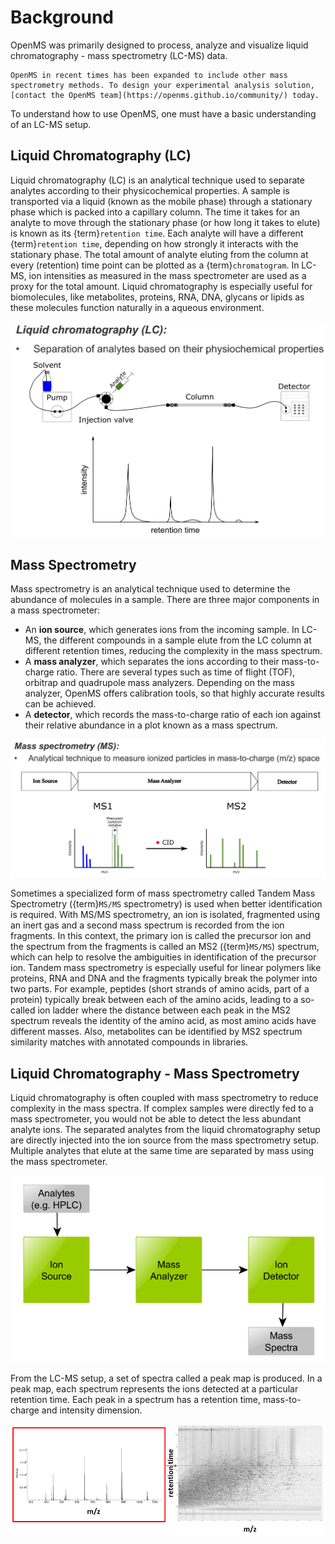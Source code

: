 Background
==========

OpenMS was primarily designed to process, analyze and visualize liquid chromatography - mass spectrometry (LC-MS) data.

```{note}
OpenMS in recent times has been expanded to include other mass spectrometry methods. To design your experimental analysis solution, [contact the OpenMS team](https://openms.github.io/community/) today.
```

To understand how to use OpenMS, one must have a basic understanding of an LC-MS setup.

## Liquid Chromatography (LC)

Liquid chromatography (LC) is an analytical technique used to separate analytes according to their physicochemical properties. A sample is transported via a liquid (known as the mobile phase) through a stationary phase which is packed into a capillary column. The time it takes for an analyte to move through the stationary phase (or how long it takes to elute) is known as its {term}`retention time`. Each analyte will have a different {term}`retention time`, depending on how strongly it interacts with the stationary phase. The total amount of analyte eluting from the column at every (retention) time point can be plotted as a {term}`chromatogram`. In LC-MS, ion intensities as measured in the mass spectrometer are used as a proxy for the total amount. Liquid chromatography is especially useful for biomolecules, like metabolites, proteins, RNA, DNA, glycans or lipids as these molecules function naturally in a aqueous environment.

![liquid chromatography setup](../images/introduction/introduction_LC.png)

## Mass Spectrometry

Mass spectrometry is an analytical technique used to determine the abundance of molecules in a sample. There are three major components in a mass spectrometer:
- An **ion source**, which generates ions from the incoming sample. In LC-MS, the different compounds in a sample elute from the LC column at different retention times, reducing the complexity in the mass spectrum.
- A **mass analyzer**, which separates the ions according to their mass-to-charge ratio. There are several types such as time of flight (TOF), orbitrap and quadrupole mass analyzers. Depending on the mass analyzer, OpenMS offers calibration tools, so that highly accurate results can be achieved.
- A **detector**, which records the mass-to-charge ratio of each ion against their relative abundance in a plot known as a mass spectrum.

![mass spectrometry](../images/introduction/introduction_MS.png)

Sometimes a specialized form of mass spectrometry called Tandem Mass Spectrometry ({term}`MS/MS` spectrometry) is used when better identification is required. With MS/MS spectrometry,  an ion is isolated, fragmented using an inert gas and a second mass spectrum is recorded from the ion fragments. In this context, the primary ion is called the precursor ion and the spectrum from the fragments is called an  MS2 ({term}`MS/MS`) spectrum, which can help to resolve the ambiguities in identification of the precursor ion. Tandem mass spectrometry is especially useful for linear polymers like proteins, RNA and DNA and the fragments typically break the polymer into two parts. For example, peptides (short strands of amino acids, part of a protein) typically break between each of the amino acids, leading to a so-called ion ladder where the distance between each peak in the MS2 spectrum reveals the identity of the amino acid, as most amino acids have different masses. Also, metabolites can be identified by MS2 spectrum similarity matches with annotated compounds in libraries.

## Liquid Chromatography - Mass Spectrometry

Liquid chromatography is often coupled with mass spectrometry to reduce complexity in the mass spectra. If complex samples were directly fed to a mass spectrometer, you would not be able to detect the less abundant analyte ions. The separated analytes from the liquid chromatography setup are directly injected into the ion source from the mass spectrometry setup. Multiple analytes that elute at the same time are separated by mass using the mass spectrometer. 

![lc-ms setup](../images/introduction/hplc-mass-spectrometry-setup.png)

From the LC-MS setup, a set of spectra called a peak map is produced. In a peak map, each spectrum represents the ions detected at a particular retention time. Each peak in a spectrum has a retention time, mass-to-charge and intensity dimension.

![peak map](../images/introduction/spectrum_peakmap.png)


